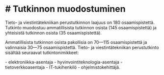 <!DOCTYPE html>
<html lang="fi">
<head>
    <meta charset="UTF-8">
    <meta name="viewport" content="width=device-width">
    <title>611-projektin otsikko</title>
    

<h1># Tutkinnon muodostuminen</h1>

<p>Tieto- ja viestintätekniikan perustutkinnon laajuus on 180 osaamispistettä. Tutkinto muodostuu ammatillisista tutkinnon osista (145 osaamispistettä) ja yhteisistä tutkinnon osista (35 osaamispistettä).</p>

<p>Ammatillisista tutkinnon osista pakollisia on 70—115 osaamispistettä ja valinnaisia 30—75 osaamispistettä. Tieto- ja viestintätekniikan perustutkinto sisältää seuraavat tutkintonimikkeet:</p>
<p>
- elektroniikka-asentaja
- hyvinvointiteknologia-asentaja
- tietoverkkoasentaja
- IT-tukihenkilö
- ohjelmistokehittäjä.</p>